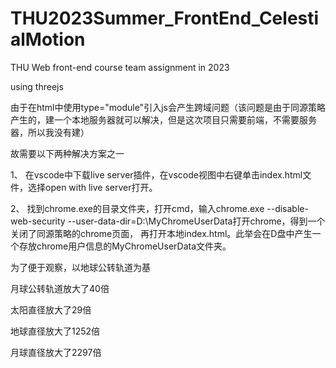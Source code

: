 # THU2023Summer_FrontEnd_CelestialMotion
THU Web front-end course team assignment in 2023 

using threejs

由于在html中使用type="module"引入js会产生跨域问题（该问题是由于同源策略产生的，建一个本地服务器就可以解决，但是这次项目只需要前端，不需要服务器，所以我没有建）

故需要以下两种解决方案之一

1、
在vscode中下载live server插件，在vscode视图中右键单击index.html文件，选择open with live server打开。

2、
找到chrome.exe的目录文件夹，打开cmd，输入chrome.exe --disable-web-security --user-data-dir=D:\MyChromeUserData打开chrome，得到一个关闭了同源策略的chrome页面，
再打开本地index.html。此举会在D盘中产生一个存放chrome用户信息的MyChromeUserData文件夹。

为了便于观察，以地球公转轨道为基

月球公转轨道放大了40倍

太阳直径放大了29倍

地球直径放大了1252倍

月球直径放大了2297倍

